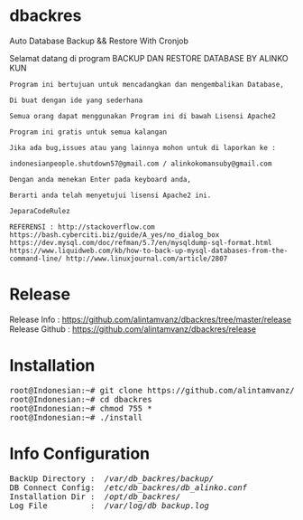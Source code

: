 # dbackres
Auto Database Backup &amp;&amp; Restore With Cronjob



Selamat datang di program BACKUP DAN RESTORE DATABASE BY ALINKO KUN

    Program ini bertujuan untuk mencadangkan dan mengembalikan Database,

    Di buat dengan ide yang sederhana

    Semua orang dapat menggunakan Program ini di bawah Lisensi Apache2

    Program ini gratis untuk semua kalangan

    Jika ada bug,issues atau yang lainnya mohon untuk di laporkan ke :

    indonesianpeople.shutdown57@gmail.com / alinkokomansuby@gmail.com

    Dengan anda menekan Enter pada keyboard anda,

    Berarti anda telah menyetujui lisensi Apache2 ini.

    JeparaCodeRulez

    REFERENSI : http://stackoverflow.com https://bash.cyberciti.biz/guide/A_yes/no_dialog_box https://dev.mysql.com/doc/refman/5.7/en/mysqldump-sql-format.html https://www.liquidweb.com/kb/how-to-back-up-mysql-databases-from-the-command-line/ http://www.linuxjournal.com/article/2807

# Release

Release Info    : https://github.com/alintamvanz/dbackres/tree/master/release
Release Github  : https://github.com/alintamvanz/dbackres/release 

# Installation
<pre>
root@Indonesian:~# git clone https://github.com/alintamvanz/dbackres.git
root@Indonesian:~# cd dbackres
root@Indonesian:~# chmod 755 *
root@Indonesian:~# ./install
</pre>

# Info Configuration
<pre>
BackUp Directory : <i> /var/db_backres/backup/</i>
DB Connect Config: <i> /etc/db_backres/db_alinko.conf </i>
Installation Dir : <i> /opt/db_backres/ </i>
Log File         : <i> /var/log/db_backup.log </i>
</pre>
